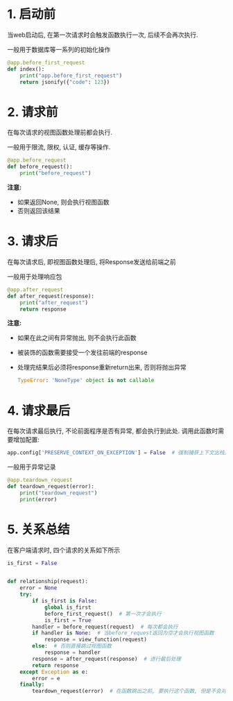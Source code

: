 # 1. 启动前

当web启动后, 在第一次请求时会触发函数执行一次, 后续不会再次执行.

一般用于数据库等一系列的初始化操作

```python
@app.before_first_request
def index():
    print("app.before_first_request")
    return jsonify({"code": 123})
```



# 2. 请求前

在每次请求的视图函数处理前都会执行.

一般用于限流, 限权, 认证, 缓存等操作.

```python
@app.before_request
def before_request():
    print("before_request")
```

**注意:**

* 如果返回None, 则会执行视图函数
* 否则返回该结果

# 3. 请求后

在每次请求后, 即视图函数处理后, 将Response发送给前端之前

一般用于处理响应包

```python
@app.after_request
def after_request(response):
    print("after_request")
    return response
```

**注意:**

* 如果在此之间有异常抛出, 则不会执行此函数

* 被装饰的函数需要接受一个发往前端的response

* 处理完结果后必须将response重新return出来, 否则将抛出异常

  ```python
  TypeError: 'NoneType' object is not callable
  ```

# 4. 请求最后

在每次请求最后执行, 不论前面程序是否有异常, 都会执行到此处. 调用此函数时需要增加配置:

```python
app.config['PRESERVE_CONTEXT_ON_EXCEPTION'] = False  # 强制捕获上下文出栈异常
```
一般用于异常记录

```python
@app.teardown_request
def teardown_request(error):
    print("teardown_request")
    print(error)
```



# 5. 关系总结

在客户端请求时, 四个请求的关系如下所示

```python
is_first = False


def relationship(request):
    error = None
    try:
        if is_first is False:
            global is_first
            before_first_request()  # 第一次才会执行
            is_first = True
        handler = before_request(request)  # 每次都会执行
        if handler is None:  # 当before_request返回为空才会执行视图函数
            response = view_function(request)
        else:  # 否则直接跳过视图函数
            response = handler
        response = after_request(response)  # 进行最后处理
        return response
    except Exception as e:
        error = e
    finally:
        teardown_request(error)  # 在函数跳出之前, 要执行这个函数, 但是不会对结果造成影响
```

